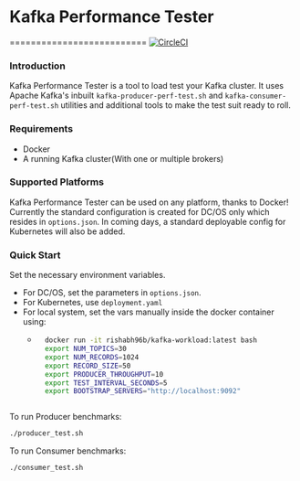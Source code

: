 # Kafka Performance Tester
==========================
[![CircleCI](https://circleci.com/gh/rishabh96b/kafka-perf-test.svg?style=svg)](https://circleci.com/gh/rishabh96b/kafka-perf-test)

### Introduction ###
Kafka Performance Tester is a tool to load test your Kafka cluster. It uses Apache Kafka's inbuilt `kafka-producer-perf-test.sh` and `kafka-consumer-perf-test.sh` utilities and additional tools to make the test suit ready to roll.

### Requirements ###
- Docker
- A running Kafka cluster(With one or multiple brokers)

### Supported Platforms ###
Kafka Performance Tester can be used on any platform, thanks to Docker! Currently the standard configuration is created for DC/OS only which resides in `options.json`. In coming days, a standard deployable config for Kubernetes will also be added.

### Quick Start ###
Set the necessary environment variables.
- For DC/OS, set the parameters in `options.json`.
- For Kubernetes, use `deployment.yaml`
- For local system, set the vars manually inside the docker container using:
	- ```bash
		docker run -it rishabh96b/kafka-workload:latest bash
		export NUM_TOPICS=30
		export NUM_RECORDS=1024
		export RECORD_SIZE=50
		export PRODUCER_THROUGHPUT=10
		export TEST_INTERVAL_SECONDS=5
		export BOOTSTRAP_SERVERS="http://localhost:9092"
	```

To run Producer benchmarks:
```bash
./producer_test.sh
```
To run Consumer benchmarks:
```bash
./consumer_test.sh
```
